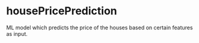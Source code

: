 # housePricePrediction
ML model which predicts the price of the houses based on certain features as input.
